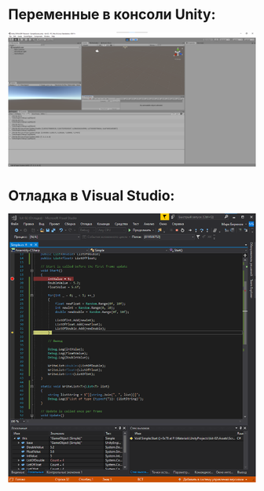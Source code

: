 # Переменные в консоли Unity:

![unity editor screenshot](unity_editor_screenshot.png)

# Отладка в Visual Studio:

![visual studio screenshot](screenshot.png)